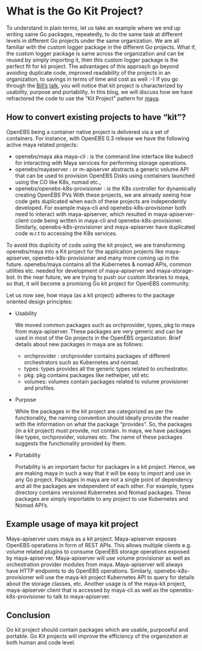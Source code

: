 # What is the Go Kit Project?
To understand in plain terms, let us take an example where we end up writing same Go packages, repeatedly, to do the same task at different levels in different Go projects under the same organization. We are all familiar with the custom logger package in the different Go projects.
What if, the custom logger package is same across the organization and can be reused by simply importing it, then this custom logger package is the perfect fit for kit project. The advantages of this approach go beyond avoiding duplicate code, improved readability of the projects in an organization, to savings in terms of time and cost as well :-)
If you go through the [Bill’s](https://twitter.com/goinggodotnet) [talk](https://youtu.be/spKM5CyBwJA?list=PLFjrjdmBd0CoclkJ_JdBET5fzz4u0SELZ), you will notice that kit project is characterized by usability, purpose and portability. In this blog, we will discuss how we have refractored the code to use the “Kit Project” pattern for [maya](https://github.com/openebs/maya).

## How to convert existing projects to have “kit”?
OpenEBS being a container native project is delivered via a set of containers. For instance, with OpenEBS 0.3 release we have the following active maya related projects:

* openebs/maya aka maya-cli : is the command line interface like kubectl for interacting with Maya services for performing storage operations.
* openebs/mayaserver : or m-apiserver abstracts a generic volume API that can be used to provision OpenEBS Disks using containers launched using the CO like K8s, nomad etc.,
* openebs/openebs-k8s-provisioner : is the K8s controller for dynamically creating OpenEBS PVs
With these projects, we are already seeing how code gets duplicated when each of these projects are independently developed. For example maya-cli and openebs-k8s-provisioner both need to interact with maya-apiserver, which resulted in maya-apiserver-client code being written in maya-cli and openebs-k8s-provisioner. Similarly, openebs-k8s-provisioner and maya-apiserver have duplicated code w.r.t to accessing the K8s services.

To avoid this duplicity of code using the kit project, we are transforming openebs/maya into a Kit project for the application projects like maya-apiserver, openebs-k8s-provisioner and many more coming up in the future. openebs/maya contains all the Kubernetes & nomad APIs, common utilities etc. needed for development of maya-apiserver and maya-storage-bot. In the near future, we are trying to push our custom libraries to maya, so that, it will become a promising Go kit project for OpenEBS community.

Let us now see, how maya (as a kit project) adheres to the package oriented design principles:

- Usability

    We moved common packages such as orchprovider, types, pkg to maya from maya-apiserver. These packages are very generic and can be used in most of the Go projects in the OpenEBS organization. Brief details about new packages in maya are as follows:
   *  orchprovider : orchprovider contains packages of different orchestrators such as Kubernetes and nomad.
   *  types: types provides all the generic types related to orchestrator.
   *  pkg: pkg contains packages like nethelper, util etc.
   *  volumes: volumes contain packages related to volume provisioner and profiles.

- Purpose

    While the packages in the kit project are categorized as per the functionality, the naming convention should ideally provide the reader with the information on what the package “provides”. So, the packages (in a kit project) must provide, not contain. In maya, we have packages like types, orchprovider, volumes etc. The name of these packages suggests the functionality provided by them.

- Portability

    Portability is an important factor for packages in a kit project. Hence, we are making maya in such a way that it will be easy to import and use in any Go project. Packages in maya are not a single point of dependency and all the packages are independent of each other. For example, types directory contains versioned Kubernetes and Nomad packages. These packages are simply importable to any project to use Kubernetes and Nomad API’s.

## Example usage of maya kit project
Maya-apiserver uses maya as a kit project. Maya-apiserver exposes OpenEBS operations in form of REST APIs. This allows multiple clients e.g. volume related plugins to consume OpenEBS storage operations exposed by maya-apiserver. Maya-apiserver will use volume provisioner as well as orchestration provider modules from maya. Maya-apiserver will always have HTTP endpoints to do OpenEBS operations.
Similarly, openebs-k8s-provisioner will use the maya-kit project Kubernetes API to query for details about the storage classes, etc.
Another usage is of the maya-kit project, maya-apiserver client that is accessed by maya-cli as well as the openebs-k8s-provisioner to talk to maya-apiserver.

## Conclusion
Go kit project should contain packages which are usable, purposeful and portable. Go Kit projects will improve the efficiency of the organization at both human and code level.
